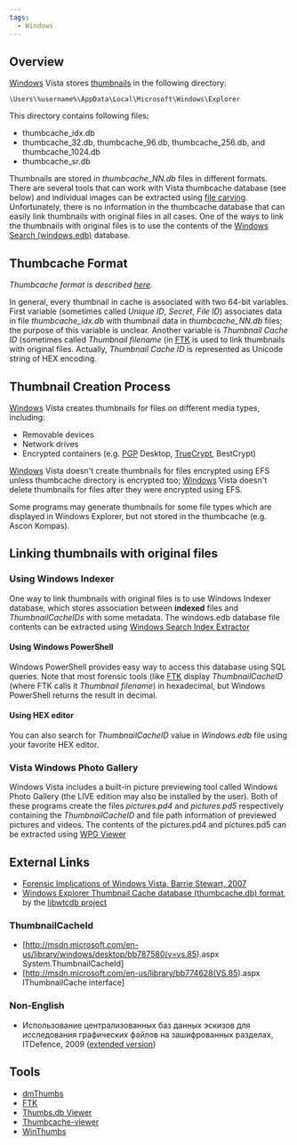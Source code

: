 ```yaml
---
tags:
  - Windows
---
```

## Overview

[Windows](windows.md) Vista stores
[thumbnails](thumbnails.md) in the following directory:

    \Users\%username%\AppData\Local\Microsoft\Windows\Explorer

This directory contains following files:

- thumbcache_idx.db
- thumbcache_32.db, thumbcache_96.db, thumbcache_256.db, and
  thumbcache_1024.db
- thumbcache_sr.db

Thumbnails are stored in *thumbcache_NN.db* files in different formats.
There are several tools that can work with Vista thumbcache database
(see below) and individual images can be extracted using [file
carving](file_carving.md). Unfortunately, there is no
information in the thumbcache database that can easily link thumbnails
with original files in all cases. One of the ways to link the thumbnails
with original files is to use the contents of the [Windows Search
(windows.edb)](windows_desktop_search.md) database.

## Thumbcache Format

*Thumbcache format is described [here](http://www.noxa.org/blog/?p=5).*

In general, every thumbnail in cache is associated with two 64-bit
variables. First variable (sometimes called *Unique ID*, *Secret*, *File
ID*) associates data in file *thumbcache_idx.db* with thumbnail data in
*thumbcache_NN.db* files; the purpose of this variable is unclear.
Another variable is *Thumbnail Cache ID* (sometimes called *Thumbnail
filename* (in [FTK](ftk.md) is used to link
thumbnails with original files. Actually, *Thumbnail Cache ID* is
represented as Unicode string of HEX encoding.

## Thumbnail Creation Process

[Windows](windows.md) Vista creates thumbnails for files on
different media types, including:

- Removable devices
- Network drives
- Encrypted containers (e.g. [PGP](pgp.md) Desktop,
  [TrueCrypt](truecrypt.md), BestCrypt)

[Windows](windows.md) Vista doesn't create thumbnails for files encrypted using
EFS unless thumbcache directory is encrypted too; [Windows](windows.md) Vista
doesn't delete thumbnails for files after they were encrypted using EFS.

Some programs may generate thumbnails for some file types which are
displayed in Windows Explorer, but not stored in the thumbcache (e.g.
Ascon Kompas).

## Linking thumbnails with original files

### Using Windows Indexer

One way to link thumbnails with original files is to use Windows Indexer
database, which stores association between **indexed** files and
*ThumbnailCacheIDs* with some metadata. The windows.edb database file
contents can be extracted using [Windows Search Index
Extractor](http://www.simplecarver.com/tool.php?toolname=Windows%20Search%20Index%20Extractor)

#### Using Windows PowerShell

Windows PowerShell provides easy way to access this database using SQL queries.
Note that most forensic tools (like [FTK](ftk.md) display *ThumbnailCacheID*
(where FTK calls it *Thumbnail filename*) in hexadecimal, but Windows PowerShell
returns the result in decimal.

#### Using HEX editor

You can also search for *ThumbnailCacheID* value in *Windows.edb* file
using your favorite HEX editor.

### Vista Windows Photo Gallery

Windows Vista includes a built-in picture previewing tool called Windows
Photo Gallery (the LIVE edition may also be installed by the user). Both
of these programs create the files *pictures.pd4* and *pictures.pd5*
respectively containing the *ThumbnailCacheID* and file path information
of previewed pictures and videos. The contents of the pictures.pd4 and
pictures.pd5 can be extracted using [WPG
Viewer](http://www.simplecarver.com/tool.php?toolname=WPG%20Viewer)

## External Links

- [Forensic Implications of Windows Vista, Barrie Stewart,
  2007](http://www.whereisyourdata.co.uk/data/modules/wfdownloads/visit.php?cid=4&lid=9)
- [Windows Explorer Thumbnail Cache database (thumbcache.db)
  format](http://code.google.com/p/libwtcdb/downloads/detail?name=Windows%20Explorer%20Thumbnail%20Cache%20database%20format.pdf),
  by the [libwtcdb project](libwtcdb.md)

### ThumbnailCacheId

- \[<http://msdn.microsoft.com/en-us/library/windows/desktop/bb787580(v=vs.85>).aspx
  System.ThumbnailCacheId\]
- \[<http://msdn.microsoft.com/en-us/library/bb774628(VS.85>).aspx
  IThumbnailCache interface\]

### Non-English

- Использование централизованных баз данных эскизов для исследования
  графических файлов на зашифрованных разделах, ITDefence, 2009 ([extended
  version](http://www.securitylab.ru/analytics/370474.php))

## Tools

- [dmThumbs](http://www.dmthumbs.com/)
- [FTK](ftk.md)
- [Thumbs.db Viewer](http://www.janusware.com/fetch.php?page=412,2)
- [Thumbcache-viewer](http://code.google.com/p/thumbcache-viewer/)
- [WinThumbs](http://www.simplecarver.com/tool.php?toolname=WinThumbs%20Extractor)

